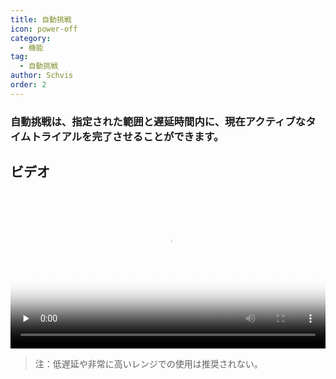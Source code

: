 ```yaml
---
title: 自動挑戦
icon: power-off
category:
  - 機能
tag:
  - 自動挑戦
author: Schvis
order: 2
---
```


### 自動挑戦は、指定された範囲と遅延時間内に、現在アクティブなタイムトライアルを完了させることができます。

## ビデオ

<video controls preload="none" width="100%" poster="https://nextcloud.atruicardona.xyz/s/wp5N6BwGNbezqEg/preview"><source src="https://nextcloud.atruicardona.xyz/s/wp5N6BwGNbezqEg/download" type="video/mp4"></video>

>注：低遅延や非常に高いレンジでの使用は推奨されない。
